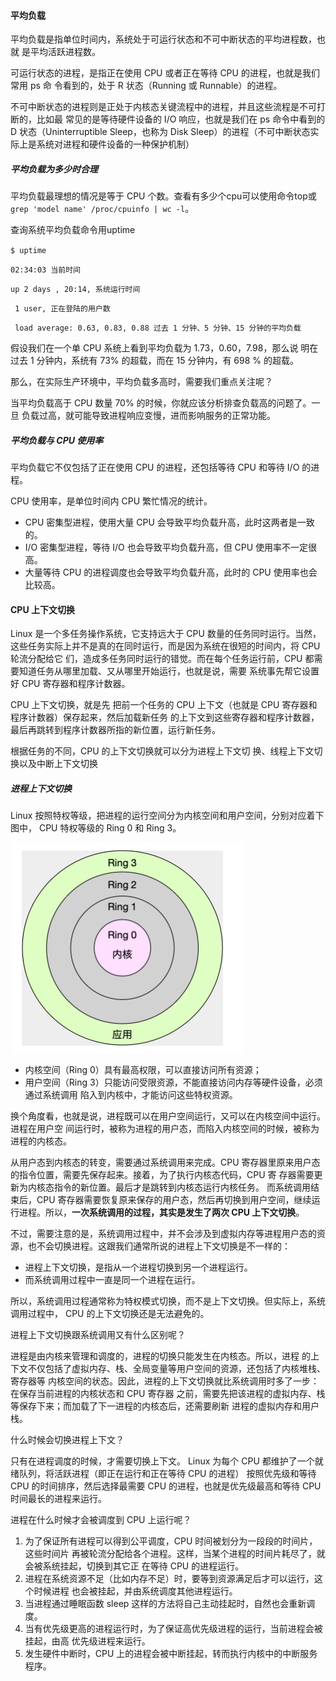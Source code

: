 #### 平均负载

平均负载是指单位时间内，系统处于可运行状态和不可中断状态的平均进程数，也就 是平均活跃进程数。

可运行状态的进程，是指正在使用 CPU 或者正在等待 CPU 的进程，也就是我们常用 ps 命 令看到的，处于 R 状态（Running 或 Runnable）的进程。

不可中断状态的进程则是正处于内核态关键流程中的进程，并且这些流程是不可打断的，比如最 常见的是等待硬件设备的 I/O 响应，也就是我们在 ps 命令中看到的 D 状态（Uninterruptible Sleep，也称为 Disk Sleep）的进程（不可中断状态实际上是系统对进程和硬件设备的一种保护机制）

##### 平均负载为多少时合理

  平均负载最理想的情况是等于 CPU 个数。查看有多少个cpu可以使用命令top或 ` grep 'model name' /proc/cpuinfo | wc -l`。

查询系统平均负载命令用uptime

`$ uptime `

`02:34:03 当前时间`

`up 2 days , 20:14, 系统运行时间`

` 1 user, 正在登陆的用户数` 

` load average: 0.63, 0.83, 0.88 过去 1 分钟、5 分钟、15 分钟的平均负载`

假设我们在一个单 CPU 系统上看到平均负载为 1.73，0.60，7.98，那么说 明在过去 1 分钟内，系统有 73% 的超载，而在 15 分钟内，有 698 % 的超载。

那么，在实际生产环境中，平均负载多高时，需要我们重点关注呢？

当平均负载高于 CPU 数量 70% 的时候，你就应该分析排查负载高的问题了。一旦 负载过高，就可能导致进程响应变慢，进而影响服务的正常功能。

##### 平均负载与 CPU 使用率

平均负载它不仅包括了正在使用 CPU 的进程，还包括等待 CPU 和等待 I/O 的进程。

CPU 使用率，是单位时间内 CPU 繁忙情况的统计。

- CPU 密集型进程，使用大量 CPU 会导致平均负载升高，此时这两者是一致的。
- I/O 密集型进程，等待 I/O 也会导致平均负载升高，但 CPU 使用率不一定很高。
- 大量等待 CPU 的进程调度也会导致平均负载升高，此时的 CPU 使用率也会比较高。

#### CPU 上下文切换

Linux 是一个多任务操作系统，它支持远大于 CPU 数量的任务同时运行。当然， 这些任务实际上并不是真的在同时运行，而是因为系统在很短的时间内，将 CPU 轮流分配给它 们，造成多任务同时运行的错觉。而在每个任务运行前，CPU 都需要知道任务从哪里加载、又从哪里开始运行，也就是说，需要 系统事先帮它设置好 CPU 寄存器和程序计数器。

CPU 上下文切换，就是先 把前一个任务的 CPU 上下文（也就是 CPU 寄存器和程序计数器）保存起来，然后加载新任务 的上下文到这些寄存器和程序计数器，最后再跳转到程序计数器所指的新位置，运行新任务。

根据任务的不同，CPU 的上下文切换就可以分为进程上下文切 换、线程上下文切换以及中断上下文切换

##### 进程上下文切换

Linux 按照特权等级，把进程的运行空间分为内核空间和用户空间，分别对应着下图中， CPU 特权等级的 Ring 0 和 Ring 3。

​                                                              ![进程上下文切换](./images/进程上下文切换.png)

- 内核空间（Ring 0）具有最高权限，可以直接访问所有资源；
- 用户空间（Ring 3）只能访问受限资源，不能直接访问内存等硬件设备，必须通过系统调用 陷入到内核中，才能访问这些特权资源。

换个角度看，也就是说，进程既可以在用户空间运行，又可以在内核空间中运行。进程在用户空 间运行时，被称为进程的用户态，而陷入内核空间的时候，被称为进程的内核态。

从用户态到内核态的转变，需要通过系统调用来完成。CPU 寄存器里原来用户态的指令位置，需要先保存起来。接着，为了执行内核态代码，CPU 寄 存器需要更新为内核态指令的新位置。最后才是跳转到内核态运行内核任务。 而系统调用结束后，CPU 寄存器需要恢复原来保存的用户态，然后再切换到用户空间，继续运 行进程。所以，**一次系统调用的过程，其实是发生了两次 CPU 上下文切换**。

不过，需要注意的是，系统调用过程中，并不会涉及到虚拟内存等进程用户态的资源，也不会切换进程。这跟我们通常所说的进程上下文切换是不一样的：

-  进程上下文切换，是指从一个进程切换到另一个进程运行。
- 而系统调用过程中一直是同一个进程在运行。

所以，系统调用过程通常称为特权模式切换，而不是上下文切换。但实际上，系统调用过程中， CPU 的上下文切换还是无法避免的。

进程上下文切换跟系统调用又有什么区别呢？

 进程是由内核来管理和调度的，进程的切换只能发生在内核态。所以，进程 的上下文不仅包括了虚拟内存、栈、全局变量等用户空间的资源，还包括了内核堆栈、寄存器等 内核空间的状态。因此，进程的上下文切换就比系统调用时多了一步：在保存当前进程的内核状态和 CPU 寄存器 之前，需要先把该进程的虚拟内存、栈等保存下来；而加载了下一进程的内核态后，还需要刷新 进程的虚拟内存和用户栈。

什么时候会切换进程上下文？

只有在进程调度的时候，才需要切换上下文。 Linux 为每个 CPU 都维护了一个就绪队列，将活跃进程（即正在运行和正在等待 CPU 的进程） 按照优先级和等待 CPU 的时间排序，然后选择最需要 CPU 的进程，也就是优先级最高和等待 CPU 时间最长的进程来运行。

进程在什么时候才会被调度到 CPU 上运行呢？

1. 为了保证所有进程可以得到公平调度，CPU 时间被划分为一段段的时间片，这些时间片 再被轮流分配给各个进程。这样，当某个进程的时间片耗尽了，就会被系统挂起，切换到其它正 在等待 CPU 的进程运行。
2. 进程在系统资源不足（比如内存不足）时，要等到资源满足后才可以运行，这个时候进程 也会被挂起，并由系统调度其他进程运行。
3. 当进程通过睡眠函数 sleep 这样的方法将自己主动挂起时，自然也会重新调度。
4. 当有优先级更高的进程运行时，为了保证高优先级进程的运行，当前进程会被挂起，由高 优先级进程来运行。
5. 发生硬件中断时，CPU 上的进程会被中断挂起，转而执行内核中的中断服务程序。

